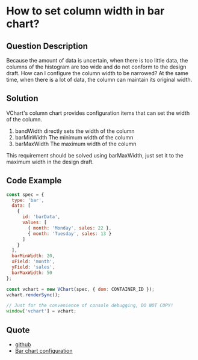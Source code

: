 # How to set column width in bar chart?

## Question Description

Because the amount of data is uncertain, when there is too little data, the columns of the histogram are too wide and do not conform to the design draft. How can I configure the column width to be narrowed? At the same time, when there is a lot of data, the column can maintain its original width.

## Solution

VChart's column chart provides configuration items that can set the width of the column.

1. bandWidth directly sets the width of the column
2. barMinWidth The minimum width of the column
3. barMaxWidth The maximum width of the column

This requirement should be solved using barMaxWidth, just set it to the maximum width in the design draft.

## Code Example

```javascript livedemo
const spec = {
  type: 'bar',
  data: [
    {
      id: 'barData',
      values: [
        { month: 'Monday', sales: 22 },
        { month: 'Tuesday', sales: 13 }
      ]
    }
  ],
  barMinWidth: 20,
  xField: 'month',
  yField: 'sales',
  barMaxWidth: 50
};

const vchart = new VChart(spec, { dom: CONTAINER_ID });
vchart.renderSync();

// Just for the convenience of console debugging, DO NOT COPY!
window['vchart'] = vchart;
```

## Quote

- [github](https://github.com/VisActor/VChart)
- [Bar chart configuration](https://www.visactor.io/vchart/option/barChart#barWidth)
